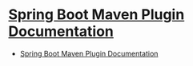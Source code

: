 # [Spring Boot Maven Plugin Documentation](https://docs.spring.io/spring-boot/docs/current/maven-plugin/reference/html/)

- [Spring Boot Maven Plugin Documentation](#spring-boot-maven-plugin-documentation)
